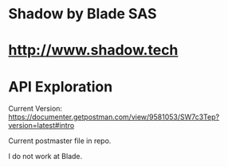 # Shadow by Blade SAS 
# http://www.shadow.tech
# API Exploration

Current Version:
https://documenter.getpostman.com/view/9581053/SW7c3Tep?version=latest#intro

Current postmaster file in repo.

I do not work at Blade.
